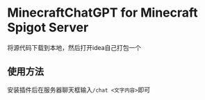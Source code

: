 # MinecraftChatGPT for Minecraft Spigot Server
将源代码下载到本地，然后打开idea自己打包一个

## 使用方法
安装插件后在服务器聊天框输入`/chat <文字内容>`即可